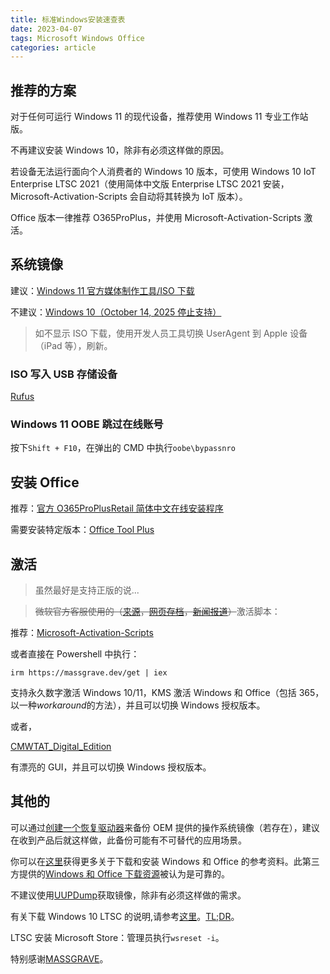 ```yaml
---
title: 标准Windows安装速查表
date: 2023-04-07
tags: Microsoft Windows Office
categories: article
---
```


## 推荐的方案

对于任何可运行 Windows 11 的现代设备，推荐使用 Windows 11 专业工作站版。

不再建议安装 Windows 10，除非有必须这样做的原因。

若设备无法运行面向个人消费者的 Windows 10 版本，可使用 Windows 10 IoT Enterprise LTSC 2021（使用简体中文版 Enterprise LTSC 2021 安装，Microsoft-Activation-Scripts 会自动将其转换为 IoT 版本）。

Office 版本一律推荐 O365ProPlus，并使用 Microsoft-Activation-Scripts 激活。

## 系统镜像

建议：[Windows 11 官方媒体制作工具/ISO 下载](https://www.microsoft.com/zh-cn/software-download/windows11)

不建议：[Windows 10（October 14, 2025 停止支持）](https://www.microsoft.com/zh-cn/software-download/windows10)

> 如不显示 ISO 下载，使用开发人员工具切换 UserAgent 到 Apple 设备（iPad 等），刷新。

### ISO 写入 USB 存储设备

[Rufus](https://rufus.ie/zh/)

### Windows 11 OOBE 跳过在线账号

按下`Shift + F10`，在弹出的 CMD 中执行`oobe\bypassnro`

## 安装 Office

推荐：[官方 O365ProPlusRetail 简体中文在线安装程序](https://c2rsetup.officeapps.live.com/c2r/download.aspx?productReleaseID=O365ProPlusRetail&platform=Def&language=zh-cn)

<!--
https://massgrave.dev/office_c2r_links.html#Chinese_[zh-cn] 认为，此链接为
https://c2rsetup.officeapps.live.com/c2r/download.aspx?ProductreleaseID=O365ProPlusRetail&platform=x64&language=zh-cn&version=O16GA
-->

需要安装特定版本：[Office Tool Plus](https://otp.landian.vip/zh-cn/)

## 激活

> 虽然最好是支持正版的说...

> ~~微软官方客服使用的（[来源](https://twitter.com/TCNOco/status/1634620446002774018)，[网页存档](https://archive.is/kThLf)，[新闻报道](https://www.bleepingcomputer.com/news/security/microsoft-support-cracks-windows-for-customer-after-activation-fails/)）~~激活脚本：

推荐：[Microsoft-Activation-Scripts](https://github.com/massgravel/Microsoft-Activation-Scripts)

或者直接在 Powershell 中执行：

```pwsh
irm https://massgrave.dev/get | iex
```

支持永久数字激活 Windows 10/11，KMS 激活 Windows 和 Office（包括 365，以一种*workaround*的方法），并且可以切换 Windows 授权版本。

或者，

[CMWTAT_Digital_Edition](https://github.com/TGSAN/CMWTAT_Digital_Edition)

有漂亮的 GUI，并且可以切换 Windows 授权版本。

## 其他的

可以通过[创建一个恢复驱动器](https://support.microsoft.com/zh-cn/windows/%E5%88%9B%E5%BB%BA%E4%B8%80%E4%B8%AA%E6%81%A2%E5%A4%8D%E9%A9%B1%E5%8A%A8%E5%99%A8-abb4691b-5324-6d4a-8766-73fab304c246)来备份 OEM 提供的操作系统镜像（若存在），建议在收到产品后就这样做，此备份可能有不可替代的应用场景。

你可以在[这里](https://massgrave.dev/)获得更多关于下载和安装 Windows 和 Office 的参考资料。此第三方提供的[Windows 和 Office 下载资源](https://massgrave.dev/genuine-installation-media.html)被认为是可靠的。

不建议使用[UUPDump](https://uupdump.net/)获取镜像，除非有必须这样做的需求。

有关下载 Windows 10 LTSC 的说明,请参考[这里](https://massgrave.dev/windows_ltsc_links.html)。[TL;DR](https://files.rg-adguard.net/file/7ce8b5a4-57d2-905c-62f3-e4d44e25bcf3)。

LTSC 安装 Microsoft Store：管理员执行`wsreset -i`。

特别感谢[MASSGRAVE](https://github.com/massgravel)。
